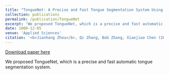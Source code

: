 ```yaml
---
title: "TongueNet: A Precise and Fast Tongue Segmentation System Using U-Net with a Morphological Processing Layer"
collection: publications
permalink: /publication/TongueNet
excerpt: 'We proposed TongueNet, which is a precise and fast automatic tongue segmentation system.'
date: 1000-12-05
venue: 'Applied Sciences'
citation: '<b>Jianhang Zhou</b>, Qi Zhang, Bob Zhang, Xiaojiao Chen (2019). &quot;TongueNet: A Precise and Fast Tongue Segmentation System Using U-Net with a Morphological Processing Layer.&quot; <i>Applied Sciences</i>. 9(15), 3128.'
---
```


[Download paper here](http://combatzhou.github.io/files/applsci-09-03128-v2.pdf)

We proposed TongueNet, which is a precise and fast automatic tongue segmentation system.
